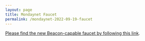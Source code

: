 ```yaml
---
layout: page
title: Mondaynet Faucet
permalink: /mondaynet-2022-09-19-faucet
---
```


[Please find the new Beacon-capable faucet by following this link](https://faucet.mondaynet-2022-09-19.teztnets.xyz).

